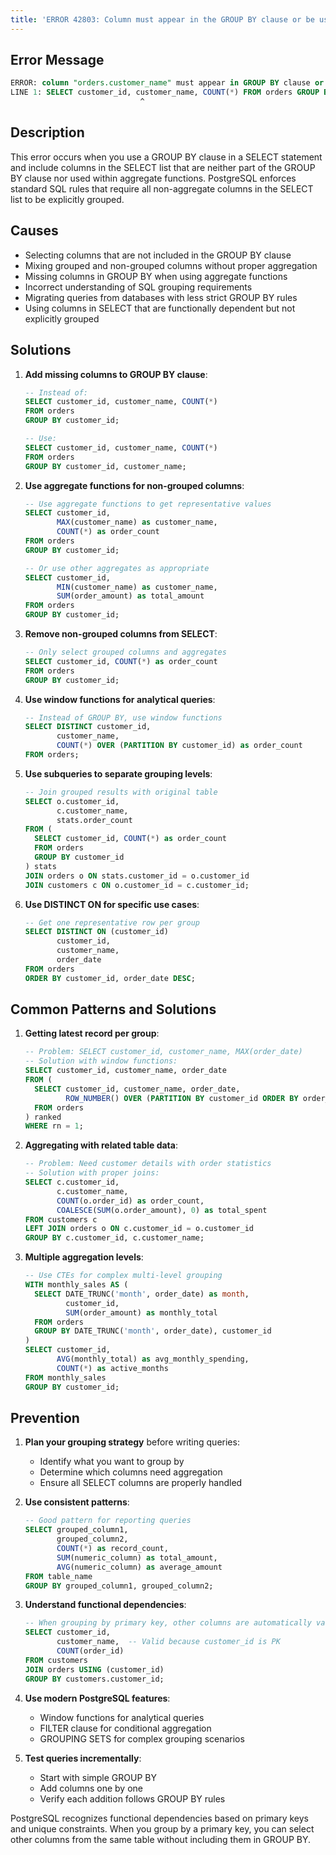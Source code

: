 ```yaml
---
title: 'ERROR 42803: Column must appear in the GROUP BY clause or be used in an aggregate function'
---
```


## Error Message

```sql
ERROR: column "orders.customer_name" must appear in GROUP BY clause or be used in an aggregate function
LINE 1: SELECT customer_id, customer_name, COUNT(*) FROM orders GROUP BY customer_id;
                             ^
```

## Description

This error occurs when you use a GROUP BY clause in a SELECT statement and include columns in the SELECT list that are neither part of the GROUP BY clause nor used within aggregate functions. PostgreSQL enforces standard SQL rules that require all non-aggregate columns in the SELECT list to be explicitly grouped.

## Causes

- Selecting columns that are not included in the GROUP BY clause
- Mixing grouped and non-grouped columns without proper aggregation
- Missing columns in GROUP BY when using aggregate functions
- Incorrect understanding of SQL grouping requirements
- Migrating queries from databases with less strict GROUP BY rules
- Using columns in SELECT that are functionally dependent but not explicitly grouped

## Solutions

1. **Add missing columns to GROUP BY clause**:

   ```sql
   -- Instead of:
   SELECT customer_id, customer_name, COUNT(*)
   FROM orders
   GROUP BY customer_id;

   -- Use:
   SELECT customer_id, customer_name, COUNT(*)
   FROM orders
   GROUP BY customer_id, customer_name;
   ```

2. **Use aggregate functions for non-grouped columns**:

   ```sql
   -- Use aggregate functions to get representative values
   SELECT customer_id,
          MAX(customer_name) as customer_name,
          COUNT(*) as order_count
   FROM orders
   GROUP BY customer_id;

   -- Or use other aggregates as appropriate
   SELECT customer_id,
          MIN(customer_name) as customer_name,
          SUM(order_amount) as total_amount
   FROM orders
   GROUP BY customer_id;
   ```

3. **Remove non-grouped columns from SELECT**:

   ```sql
   -- Only select grouped columns and aggregates
   SELECT customer_id, COUNT(*) as order_count
   FROM orders
   GROUP BY customer_id;
   ```

4. **Use window functions for analytical queries**:

   ```sql
   -- Instead of GROUP BY, use window functions
   SELECT DISTINCT customer_id,
          customer_name,
          COUNT(*) OVER (PARTITION BY customer_id) as order_count
   FROM orders;
   ```

5. **Use subqueries to separate grouping levels**:

   ```sql
   -- Join grouped results with original table
   SELECT o.customer_id,
          c.customer_name,
          stats.order_count
   FROM (
     SELECT customer_id, COUNT(*) as order_count
     FROM orders
     GROUP BY customer_id
   ) stats
   JOIN orders o ON stats.customer_id = o.customer_id
   JOIN customers c ON o.customer_id = c.customer_id;
   ```

6. **Use DISTINCT ON for specific use cases**:

   ```sql
   -- Get one representative row per group
   SELECT DISTINCT ON (customer_id)
          customer_id,
          customer_name,
          order_date
   FROM orders
   ORDER BY customer_id, order_date DESC;
   ```

## Common Patterns and Solutions

1. **Getting latest record per group**:

   ```sql
   -- Problem: SELECT customer_id, customer_name, MAX(order_date)
   -- Solution with window functions:
   SELECT customer_id, customer_name, order_date
   FROM (
     SELECT customer_id, customer_name, order_date,
            ROW_NUMBER() OVER (PARTITION BY customer_id ORDER BY order_date DESC) as rn
     FROM orders
   ) ranked
   WHERE rn = 1;
   ```

2. **Aggregating with related table data**:

   ```sql
   -- Problem: Need customer details with order statistics
   -- Solution with proper joins:
   SELECT c.customer_id,
          c.customer_name,
          COUNT(o.order_id) as order_count,
          COALESCE(SUM(o.order_amount), 0) as total_spent
   FROM customers c
   LEFT JOIN orders o ON c.customer_id = o.customer_id
   GROUP BY c.customer_id, c.customer_name;
   ```

3. **Multiple aggregation levels**:

   ```sql
   -- Use CTEs for complex multi-level grouping
   WITH monthly_sales AS (
     SELECT DATE_TRUNC('month', order_date) as month,
            customer_id,
            SUM(order_amount) as monthly_total
     FROM orders
     GROUP BY DATE_TRUNC('month', order_date), customer_id
   )
   SELECT customer_id,
          AVG(monthly_total) as avg_monthly_spending,
          COUNT(*) as active_months
   FROM monthly_sales
   GROUP BY customer_id;
   ```

## Prevention

1. **Plan your grouping strategy** before writing queries:

   - Identify what you want to group by
   - Determine which columns need aggregation
   - Ensure all SELECT columns are properly handled

2. **Use consistent patterns**:

   ```sql
   -- Good pattern for reporting queries
   SELECT grouped_column1,
          grouped_column2,
          COUNT(*) as record_count,
          SUM(numeric_column) as total_amount,
          AVG(numeric_column) as average_amount
   FROM table_name
   GROUP BY grouped_column1, grouped_column2;
   ```

3. **Understand functional dependencies**:

   ```sql
   -- When grouping by primary key, other columns are automatically valid
   SELECT customer_id,
          customer_name,  -- Valid because customer_id is PK
          COUNT(order_id)
   FROM customers
   JOIN orders USING (customer_id)
   GROUP BY customers.customer_id;
   ```

4. **Use modern PostgreSQL features**:

   - Window functions for analytical queries
   - FILTER clause for conditional aggregation
   - GROUPING SETS for complex grouping scenarios

5. **Test queries incrementally**:
   - Start with simple GROUP BY
   - Add columns one by one
   - Verify each addition follows GROUP BY rules

<HintBlock type="info">

PostgreSQL recognizes functional dependencies based on primary keys and unique constraints. When you group by a primary key, you can select other columns from the same table without including them in GROUP BY.

</HintBlock>
